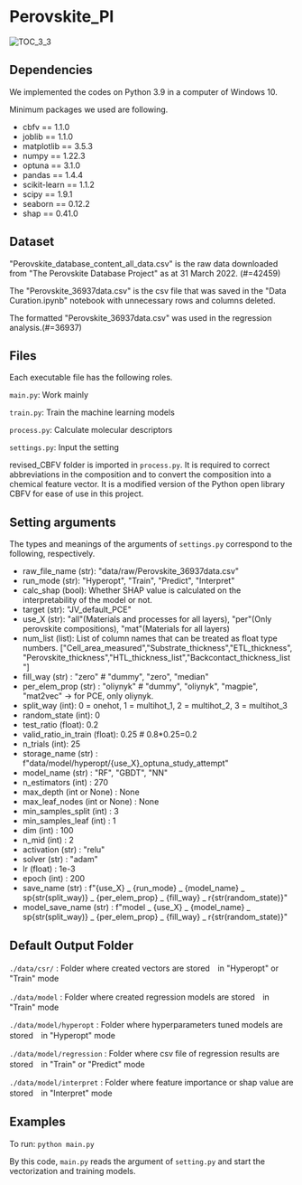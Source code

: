 # Perovskite_PI
![TOC_3_3](https://github.com/Fukapy/Perovskite_PI/assets/79046839/05d845e9-41f6-4966-b3f6-fb665af5182f)


## Dependencies
We implemented the codes on Python 3.9 in a computer of Windows 10.

Minimum packages we used are following.
- cbfv == 1.1.0
- joblib == 1.1.0
- matplotlib == 3.5.3
- numpy == 1.22.3
- optuna == 3.1.0
- pandas == 1.4.4
- scikit-learn == 1.1.2
- scipy == 1.9.1
- seaborn == 0.12.2
- shap == 0.41.0


## Dataset
"Perovskite_database_content_all_data.csv" is the raw data downloaded from "The Perovskite Database Project" as at 31 March 2022. (#=42459)

The "Perovskite_36937data.csv" is the csv file that was saved in the "Data Curation.ipynb" notebook with unnecessary rows and columns deleted.

The formatted "Perovskite_36937data.csv" was used in the regression analysis.(#=36937)

## Files
Each executable file has the following roles.

`main.py`: Work mainly

`train.py`: Train the machine learning models

`process.py`: Calculate molecular descriptors

`settings.py`: Input the setting

revised_CBFV folder is imported in `process.py`.
It is required to correct abbreviations in the composition and to convert the composition into a chemical feature vector.
It is a modified version of the Python open library CBFV for ease of use in this project.

## Setting arguments
The types and meanings of the arguments of `settings.py` correspond to the following, respectively.

- raw_file_name (str): "data/raw/Perovskite_36937data.csv"
- run_mode (str): "Hyperopt", "Train", "Predict", "Interpret"
- calc_shap (bool): Whether SHAP value is calculated on the interpretability of the model or not.
- target (str): "JV_default_PCE"
- use_X (str): "all"(Materials and processes for all layers), "per"(Only perovskite compositions), "mat"(Materials for all layers)
- num_list (list): List of column names that can be treated as float type numbers. ["Cell_area_measured","Substrate_thickness","ETL_thickness", "Perovskite_thickness","HTL_thickness_list","Backcontact_thickness_list"]
- fill_way (str) : "zero" # "dummy", "zero", "median"
- per_elem_prop (str) :  "oliynyk" # "dummy", "oliynyk", "magpie", "mat2vec" -> for PCE, only oliynyk.
- split_way (int): 0 = onehot, 1 = multihot_1, 2 = multihot_2, 3 = multihot_3
- random_state (int): 0
- test_ratio (float): 0.2
- valid_ratio_in_train (float): 0.25 # 0.8*0.25=0.2
- n_trials (int): 25
- storage_name (str) : f"data/model/hyperopt/{use_X}_optuna_study_attempt"
- model_name (str) : "RF", "GBDT", "NN"
- n_estimators (int) : 270
- max_depth (int or None) : None
- max_leaf_nodes (int or None) : None
- min_samples_split (int) : 3
- min_samples_leaf (int) : 1
- dim (int) : 100
- n_mid (int) : 2
- activation (str) : "relu"
- solver (str) : "adam"
- lr (float) : 1e-3
- epoch (int) : 200
- save_name (str) : f"{use_X} _ {run_mode} _ {model_name} _ sp{str(split_way)} _ {per_elem_prop} _ {fill_way} _ r{str(random_state)}"
- model_save_name (str) : f"model _ {use_X} _ {model_name} _ sp{str(split_way)} _ {per_elem_prop} _ {fill_way} _ r{str(random_state)}"

## Default Output Folder

`./data/csr/` : Folder where created vectors are stored　in "Hyperopt" or "Train" mode

`./data/model` : Folder where created regression models are stored　in "Train" mode

`./data/model/hyperopt` : Folder where hyperparameters tuned models are stored　in "Hyperopt" mode

`./data/model/regression` : Folder where csv file of regression results are stored　in "Train" or "Predict" mode

`./data/model/interpret` : Folder where feature importance or shap value are stored　in "Interpret" mode


## Examples
To run:
`python main.py`

By this code, `main.py` reads the argument of `setting.py` and start the vectorization and training models.

